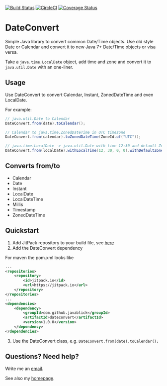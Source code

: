 [![Build Status](https://travis-ci.org/javablick/DateConvert.svg?branch=master)](https://travis-ci.org/javablick/DateConvert)
[![CircleCI](https://circleci.com/gh/javablick/DateConvert/tree/master.svg?style=shield)](https://circleci.com/gh/javablick/DateConvert/tree/master)
[![Coverage Status](https://coveralls.io/repos/github/javablick/DateConvert/badge.svg?branch=master)](https://coveralls.io/github/javablick/DateConvert?branch=master)
# DateConvert

Simple Java library to convert common Date/Time objects. Use old style Date or Calendar and convert it to new Java 7+ Date/Time objects or visa versa.

Take a `java.time.LocalDate` object, add time and zone and convert it to `java.util.Date` with an one-liner. 

## Usage

Use DateConvert to convert Calendar, Instant, ZonedDateTime and even LocalDate.

For example:
```java
// java.util.Date to Calendar
DateConvert.from(date).toCalendar();

// Calendar to java.time.ZonedDateTime in UTC timezone
DateConvert.from(calendar).toZonedDateTime(ZoneId.of("UTC"));

// java.time.LocalDate -> java.util.Date with time 12:30 and default ZoneId
DateConvert.from(localDate).withLocalTime(12, 30, 0, 0).withDefaultZoneId().toDate();
```

## Converts from/to
- Calendar
- Date
- Instant
- LocalDate
- LocalDateTime
- Millis
- Timestamp
- ZonedDateTime

## Quickstart

1. Add JitPack repository to your build file, see [here](https://jitpack.io/)
2. Add the DateConvert dependency

For maven the pom.xml looks like
```xml
...
<repositories>
	<repository>
		<id>jitpack.io</id>
		<url>https://jitpack.io</url>
	</repository>
</repositories>
...
<dependencies>
	<dependency>
		<groupId>com.github.javablick</groupId>
		<artifactId>dateconvert</artifactId>
		<version>1.0.0</version>
	</dependency>
</dependencies>

```
3. Use the DateConvert class, e.g. `DateConvert.from(date).toCalendar();` 

## Questions? Need help?
Write me an [email](mailto:michael.kosin@java-blick.com?Subject=DateConvert).

See also my [homepage](https://www.java-blick.com).


